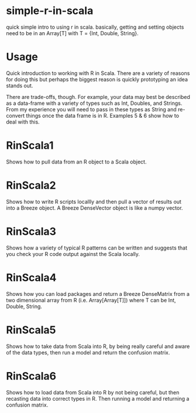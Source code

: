 # simple-r-in-scala
quick simple intro to using r in scala. basically, getting and setting objects need to be in an Array[T] with T = {Int, Double, String}.

# Usage
Quick introduction to working with R in Scala. There are a variety of reasons for doing this but perhaps the biggest reason is quickly prototyping an idea stands out.

There are trade-offs, though. For example, your data may best be described as a data-frame with a variety of types such as Int, Doubles, and Strings. From my experience you will need to pass in these types as String and re-convert things once the data frame is in R. Examples 5 & 6 show how to deal with this.

# RinScala1

Shows how to pull data from an R object to a Scala object.

# RinScala2

Shows how to write R scripts locallly and then pull a vector of results out into a Breeze object. A Breeze DenseVector object is like a numpy vector.

# RinScala3

Shows how a variety of typical R patterns can be written and suggests that you check your R code output against the Scala locally.

# RinScala4

Shows how you can load packages and return a Breeze DenseMatrix from a two dimensional array from R (i.e. Array[Array[T]]) where T can be Int, Double, String.

# RinScala5

Shows how to take data from Scala into R, by being really careful and aware of the data types, then run a model and return the confusion matrix.

# RinScala6

Shows how to load data from Scala into R by not being careful, but then recasting data into correct types in R. Then running a model and returning a confusion matrix.
